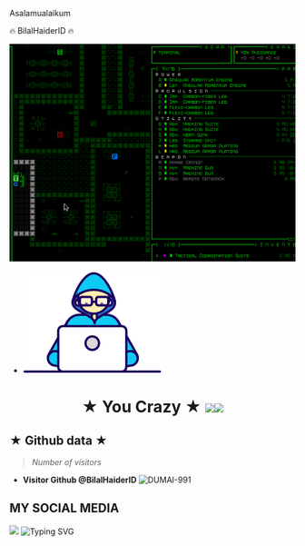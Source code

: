 Asalamualaikum


🔥 BilalHaiderID 🔥

![Alt text](https://github.com/MRVIVEK-CODER/MRVIVEK-CODER/raw/main/md7Oqrf.gif)

- ![Alt text](https://github.com/MRVIVEK-CODER/MRVIVEK-CODER/raw/main/Developer.gif)

<h1 align="center">★ You Crazy ★ <img src="https://github.com/mitul3737/mitul3737/blob/main/mituls code.gif"
<a href="https://github.com/Hunter-alamin"><img width=550 src="https://github-profile-trophy.vercel.app/?username=Hunter-alamin&theme=dracula&no-frame=true&title=Followers,Stars,Commit,Repository,Issues"/></a>

## ★ Github data ★
>
> *Number of visitors*
* **Visitor Github @BilalHaiderID**
![DUMAI-991](https://komarev.com/ghpvc/?username=Dumai-991&color=blue)

>
## MY SOCIAL MEDIA
[![](https://img.shields.io/badge/Github-black?logo=Github&logoColor=black&labelColor=white)](https://github.com/BilalHaiderID)
![Typing SVG](https://readme-typing-svg.herokuapp.com?lines=Follow+BilalHaiderID....!+)
